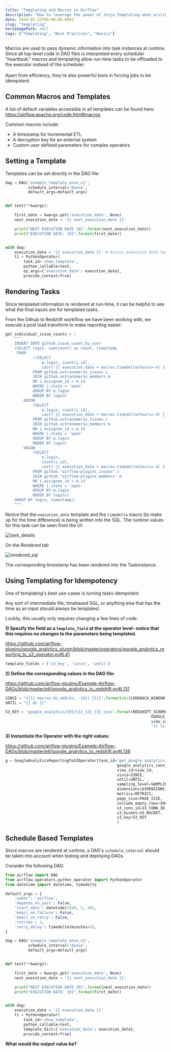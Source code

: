 ```yaml
---
title: "Templating and Macros in Airflow"
description: "How to leverage the power of Jinja Templating when writing your DAGs."
date: 2018-05-23T00:00:00.000Z
slug: "templating"
heroImagePath: null
tags: ["Templating", "Best Practices", "Basics"]
---
```


Macros are used to pass dynamic information into task instances at runtime. Since all top-level code in DAG files is interpreted every scheduler "heartbeat," macros and templating allow run-time tasks to be offloaded to the executor instead of the scheduler.  <br> <br>
Apart from efficiency, they're also powerful tools in forcing jobs to be idempotent.

## Common Macros and Templates

A list of default variables accessible in all templates can be found here: https://airflow.apache.org/code.html#macros

Common macros include:

- A timestamp for incremental ETL
- A decryption key for an external system
- Custom user defined parameters for complex operators

## Setting a Template

Templates can be set directly in the DAG file:

```python
dag = DAG('example_template_once_v2',
          schedule_interval='@once',
          default_args=default_args)


def test(**kwargs):

    first_date = kwargs.get('execution_date', None)
    next_execution_date = '{{ next_execution_date }}'

    print("NEXT EXECUTION DATE {0}".format(next_execution_date))
    print("EXECUTION DATE: {0}".format(first_date))


with dag:
    execution_date = '{{ execution_date }}' # Access execution date template
    t1 = PythonOperator(
        task_id='show_template',
        python_callable=test,
        op_args={'execution_date': execution_date},
        provide_context=True)


```

## Rendering Tasks

Since templated information is rendered at run-time, it can be helpful to see what the final inputs are for templated tasks.

From the Github to Redshift workflow we have been working with, we execute a post load transform to make reporting easier:

```python
get_individual_issue_counts = \
    """
    INSERT INTO github.issue_count_by_user
    (SELECT login, sum(count) as count, timestamp
     FROM
            ((SELECT
                m.login, count(i.id),
                cast('{{ execution_date + macros.timedelta(hours=-4) }}' as timestamp) as timestamp
            FROM github.astronomerio_issues i
            JOIN github.astronomerio_members m
            ON i.assignee_id = m.id
            WHERE i.state = 'open'
            GROUP BY m.login
            ORDER BY login)
        UNION
            (SELECT
                m.login, count(i.id),
                cast('{{ execution_date + macros.timedelta(hours=-4) }}' as timestamp) as timestamp
            FROM github.astronomerio_issues i
            JOIN github.astronomerio_members m
            ON i.assignee_id = m.id
            WHERE i.state = 'open'
            GROUP BY m.login
            ORDER BY login)
        UNION
            (SELECT
                m.login,
                count(i.id),
                cast('{{ execution_date + macros.timedelta(hours=-4) }}' as timestamp) as timestamp
            FROM github."airflow-plugins_issues" i
            JOIN github."airflow-plugins_members" m
            ON i.assignee_id = m.id
            WHERE i.state = 'open'
            GROUP BY m.login
            ORDER BY login))
    GROUP BY login, timestamp);
    """
```

Notice that the `execution_date` template and the `timedelta` macro (to make up for the time difference) is being written into the SQL. The runtime values for this task can be seen from the UI:

![task_details](https://assets.astronomer.io/website/img/guides/task_details.png)

On the *Rendered* tab

![rendered_sql](https://assets.astronomer.io/website/img/guides/rendered_sql.png)

The corresponding timestamp has been rendered into the TaskInstance.

## Using Templating for Idempotency

One of templating's best use-cases is turning tasks idempotent.

Any sort of intermediate file, timebased SQL, or anything else that has the time as an input should always be templated.

Luckily, this usually only requires changing a few lines of code:

**1) Specify the field as a `template_field` at the operator level- notice that this requires no changes to the parameters being templated.**

https://github.com/airflow-plugins/google_analytics_plugin/blob/master/operators/google_analytics_reporting_to_s3_operator.py#L41

```python
template_fields = ('s3_key', 'since', 'until')
```

**2) Define the corresponding values in the DAG file:**

https://github.com/airflow-plugins/Example-Airflow-DAGs/blob/master/etl/google_analytics_to_redshift.py#L131

```python
SINCE = "{{{{ macros.ds_add(ds, -{0}) }}}}".format(str(LOOKBACK_WINDOW))
UNTIL = "{{ ds }}"

S3_KEY = 'google_analytics/{0}/{1}_{2}_{3}.json'.format(REDSHIFT_SCHEMA,
                                                                GOOGLE_ANALYTICS_CONN_ID,
                                                                view_id,
                                                                "{{ ts_nodash }}")
```

**3) Instantiate the Operator with the right values:**

https://github.com/airflow-plugins/Example-Airflow-DAGs/blob/master/etl/google_analytics_to_redshift.py#L136

```python
g = GoogleAnalyticsReportingToS3Operator(task_id='get_google_analytics_data',
                                                 google_analytics_conn_id=GOOGLE_ANALYTICS_CONN_ID,
                                                 view_id=view_id,
                                                 since=SINCE,
                                                 until=UNTIL,
                                                 sampling_level=SAMPLING_LEVEL,
                                                 dimensions=DIMENSIONS,
                                                 metrics=METRICS,
                                                 page_size=PAGE_SIZE,
                                                 include_empty_rows=INCLUDE_EMPTY_ROWS,
                                                 s3_conn_id=S3_CONN_ID,
                                                 s3_bucket=S3_BUCKET,
                                                 s3_key=S3_KEY
                                                 )
```

## Schedule Based Templates

Since macros are rendered at runtime, a DAG's `schedule_interval` should be taken into account when testing and deploying DAGs.

Consider the following DAG:

```python
from airflow import DAG
from airflow.operators.python_operator import PythonOperator
from datetime import datetime, timedelta

default_args = {
    'owner': 'airflow',
    'depends_on_past': False,
    'start_date': datetime(2018, 5, 26),
    'email_on_failure': False,
    'email_on_retry': False,
    'retries': 1,
    'retry_delay': timedelta(minutes=5),
}

dag = DAG('example_template_once_v2',
          schedule_interval='@once',
          default_args=default_args)


def test(**kwargs):

    first_date = kwargs.get('execution_date', None)
    next_execution_date = '{{ next_execution_date }}'

    print("NEXT EXECUTION DATE {0}".format(next_execution_date))
    print("EXECUTION DATE: {0}".format(first_date))


with dag:
    execution_date = '{{ execution_date }}'
    t1 = PythonOperator(
        task_id='show_template',
        python_callable=test,
        template_dict={'execution_date': execution_date},
        provide_context=True)

```

**What would the output value be?**
